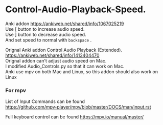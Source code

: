 # Control-Audio-Playback-Speed.  
Anki addon https://ankiweb.net/shared/info/1067025219  
Use [ button to increase audio speed.    
Use ] button to decrease audio speed.      
And set speed to normal with ```backspace``` .
 
Orignal Anki addon Control Audio Playback (Extended).  
https://ankiweb.net/shared/info/1413404470   
Orignal addon can't adjust audio speed on Mac.    
I modified Audio_Controls.py so that it can work on Mac.    
Anki use mpv on both Mac and Linux, so this addon should also work on Linux

### For mpv    
List of Input Commands can be found    
https://github.com/mpv-player/mpv/blob/master/DOCS/man/input.rst   
   
Full keyboard control can be found https://mpv.io/manual/master/
